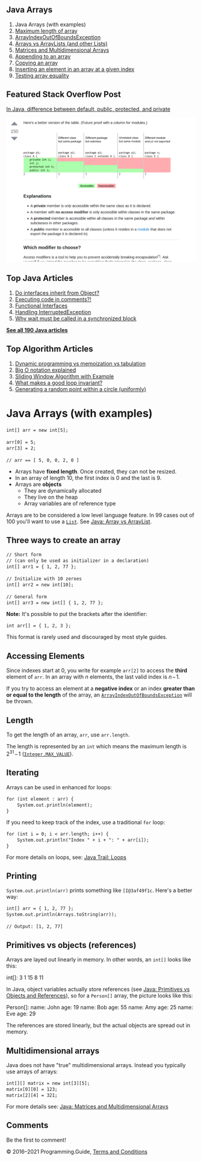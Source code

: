 



## Java Arrays

1.  Java Arrays (with examples)
2.  [Maximum length of array](array-maximum-length.html)
3.  [ArrayIndexOutOfBoundsException](arrayindexoutofboundsexception.html)
4.  [Arrays vs ArrayLists (and other Lists)](array-vs-arraylist.html)
5.  [Matrices and Multidimensional Arrays](matrices-and-multidimensional-arrays.html)
6.  [Appending to an array](array-append.html)
7.  [Copying an array](array-copy.html)
8.  [Inserting an element in an array at a given index](array-insert-at-index.html)
9.  [Testing array equality](testing-array-equality.html)

## Featured Stack Overflow Post

[In Java, difference between default, public, protected, and private](https://stackoverflow.com/a/33627846/276052)

[<img src="../images/so-featured-33627846.png" alt="StackOverflow screenshot thumbnail" class="screenshot" />](https://stackoverflow.com/a/33627846/276052)



## Top Java Articles

1.  [Do interfaces inherit from Object?](do-interfaces-inherit-from-object.html)
2.  [Executing code in comments?!](executing-code-in-comments.html)
3.  [Functional Interfaces](functional-interfaces.html)
4.  [Handling InterruptedException](handling-interrupted-exceptions.html)
5.  [Why wait must be called in a synchronized block](why-wait-must-be-in-synchronized.html)

[**See all 190 Java articles**](index.html)

## Top Algorithm Articles

1.  [Dynamic programming vs memoization vs tabulation](../dynamic-programming-vs-memoization-vs-tabulation.html)
2.  [Big O notation explained](../big-o-notation-explained.html)
3.  [Sliding Window Algorithm with Example](../sliding-window-example.html)
4.  [What makes a good loop invariant?](../what-makes-a-good-loop-invariant.html)
5.  [Generating a random point within a circle (uniformly)](../random-point-within-circle.html)

# Java Arrays (with examples)

    int[] arr = new int[5];

    arr[0] = 5;
    arr[3] = 2;

    // arr == [ 5, 0, 0, 2, 0 ]

- Arrays have **fixed length**. Once created, they can not be resized.
- In an array of length 10, the first index is 0 and the last is 9.
- Arrays are **objects**
  - They are dynamically allocated
  - They live on the heap
  - Array variables are of reference type

Arrays are to be considered a low level language feature. In 99 cases out of 100 you'll want to use a [`List`](https://docs.oracle.com/javase/8/docs/api/java/util/List.html). See [Java: Array vs ArrayList](array-vs-arraylist.html).

## Three ways to create an array

    // Short form
    // (can only be used as initializer in a declaration)
    int[] arr1 = { 1, 2, 77 };

    // Initialize with 10 zeroes
    int[] arr2 = new int[10];

    // General form
    int[] arr3 = new int[] { 1, 2, 77 };

**Note:** It's possible to put the brackets after the identifier:

    int arr[] = { 1, 2, 3 };

This format is rarely used and discouraged by most style guides.

## Accessing Elements

Since indexes start at 0, you write for example `arr[2]` to access the **third** element of `arr`. In an array with _n_ elements, the last valid index is *n* − 1.

If you try to access an element at a **negative index** or an index **greater than or equal to the length** of the array, an [`ArrayIndexOutOfBoundsException`](https://docs.oracle.com/javase/8/docs/api/java/lang/ArrayIndexOutOfBoundsException.html) will be thrown.

## Length

To get the length of an array, `arr`, use `arr.length`.

The length is represented by an `int` which means the maximum length is 2<sup>31</sup> − 1 ([`Integer.MAX_VALUE`](https://docs.oracle.com/javase/8/docs/api/java/lang/Integer.html#MAX_VALUE)).

## Iterating

Arrays can be used in enhanced for loops:

    for (int element : arr) {
        System.out.println(element);
    }

If you need to keep track of the index, use a traditional `for` loop:

    for (int i = 0; i < arr.length; i++) {
        System.out.println("Index " + i + ": " + arr[i]);
    }

For more details on loops, see: [Java Trail: Loops](loops.html)

## Printing

`System.out.println(arr)` prints something like `[I@3af49f1c`. Here's a better way:

    int[] arr = { 1, 2, 77 };
    System.out.println(Arrays.toString(arr));

    // Output: [1, 2, 77]

## Primitives vs objects (references)

Arrays are layed out linearly in memory. In other words, an `int[]` looks like this:

int\[\]: 3 1 15 8 11

In Java, object variables actually store references (see [Java: Primitives vs Objects and References](primitives-vs-objects-references.html)), so for a `Person[]` array, the picture looks like this:

Person\[\]: name: John age: 19 name: Bob age: 55 name: Amy age: 25 name: Eve age: 29

The references are stored linearly, but the actual objects are spread out in memory.

## Multidimensional arrays

Java does not have "true" multidimensional arrays. Instead you typically use arrays of arrays:

    int[][] matrix = new int[3][5];
    matrix[0][0] = 123;
    matrix[2][4] = 321;

For more details see: [Java: Matrices and Multidimensional Arrays](matrices-and-multidimensional-arrays.html)

## Comments

Be the first to comment!

© 2016–2021 Programming.Guide, [Terms and Conditions](../terms-and-conditions.html)

